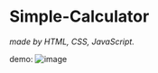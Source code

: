 # Simple-Calculator
_made by HTML, CSS, JavaScript._

demo:
![image](https://user-images.githubusercontent.com/91222781/213882810-1733a86c-1998-4250-9fe1-cdc17d8f2f6c.png)
